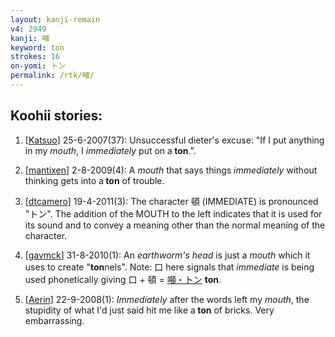 ```yaml
---
layout: kanji-remain
v4: 2949
kanji: 噸
keyword: ton
strokes: 16
on-yomi: トン
permalink: /rtk/噸/
---
```


## Koohii stories: 

1) [<a href="http://kanji.koohii.com/profile/Katsuo">Katsuo</a>] 25-6-2007(37): Unsuccessful dieter&#039;s excuse: &quot;If I put anything in my <em>mouth</em>, I <em>immediately</em> put on a<strong> ton</strong>.&quot;.

2) [<a href="http://kanji.koohii.com/profile/mantixen">mantixen</a>] 2-8-2009(4): A <em>mouth</em> that says things <em>immediately</em> without thinking gets into a<strong> ton</strong> of trouble.

3) [<a href="http://kanji.koohii.com/profile/dtcamero">dtcamero</a>] 19-4-2011(3): The character 頓 (IMMEDIATE) is pronounced &quot;トン&quot;. The addition of the MOUTH to the left indicates that it is used for its sound and to convey a meaning other than the normal meaning of the character.

4) [<a href="http://kanji.koohii.com/profile/gavmck">gavmck</a>] 31-8-2010(1): An <em>earthworm&#039;s head</em> is just a <em>mouth</em> which it uses to create &quot;<strong>ton</strong>nels&quot;. Note: 口 here signals that <em>immediate</em> is being used phonetically giving 口 + 頓 = <a href="midori://search?text=噸・トン">噸・トン</a> <strong> ton</strong>.

5) [<a href="http://kanji.koohii.com/profile/Aerin">Aerin</a>] 22-9-2008(1): <em>Immediately</em> after the words left my <em>mouth</em>, the stupidity of what I&#039;d just said hit me like a<strong> ton</strong> of bricks. Very embarrassing.


